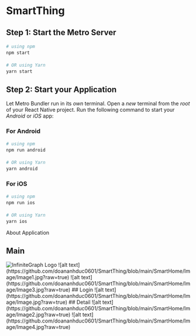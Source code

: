 # SmartThing

## Step 1: Start the Metro Server

```bash
# using npm
npm start

# OR using Yarn
yarn start
```

## Step 2: Start your Application

Let Metro Bundler run in its _own_ terminal. Open a _new_ terminal from the _root_ of your React Native project. Run the following command to start your _Android_ or _iOS_ app:

### For Android

```bash
# using npm
npm run android

# OR using Yarn
yarn android
```

### For iOS

```bash
# using npm
npm run ios

# OR using Yarn
yarn ios
```

About Application

## Main
<img src="./Image/Image1.jpg" alt="InfiniteGraph Logo" width="320">
![alt text](https://github.com/doananhduc0601/SmartThing/blob/main/SmartHome/Image/Image1.jpg?raw=true)
![alt text](https://github.com/doananhduc0601/SmartThing/blob/main/SmartHome/Image/Image3.jpg?raw=true)
## Login
![alt text](https://github.com/doananhduc0601/SmartThing/blob/main/SmartHome/Image/Image.jpg?raw=true)
## Detail
![alt text](https://github.com/doananhduc0601/SmartThing/blob/main/SmartHome/Image/Image2.jpg?raw=true)
![alt text](https://github.com/doananhduc0601/SmartThing/blob/main/SmartHome/Image/Image4.jpg?raw=true)
